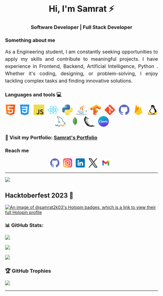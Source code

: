 <div align="center">

# **Hi, I'm Samrat ⚡**
### Software Developer | Full Stack Developer
</div>

### **Something about me** 
<p style="text-align: justify; font-size: 16px; line-height: 1.5; ">As a Engineering student, I am constantly seeking opportunities to apply my skills and contribute to meaningful projects. I have experience in Frontend, Backend, Artificial Intelligence, Python . Whether it's coding, designing, or problem-solving, I enjoy tackling complex tasks and finding innovative solutions.</p>

### **Languages and tools 💻**

<div align="center">
  <p align="center">
    <img src="./assets/html.png" alt="html" width="35" height="35" loading="lazy">&nbsp;&nbsp;
    <img src="./assets/css-3.png" alt="CSS" width="35" height="35" loading="lazy">&nbsp;&nbsp;
    <img src="./assets/logo-javascript.svg" alt="JavaScript" width="35" height="35" loading="lazy">&nbsp;&nbsp;
    <img src="./assets/react-2.svg" alt="ReactJS" width="35" height="35" loading="lazy">&nbsp;&nbsp;
    <img src="./assets/python.png" alt="Python" width="35" height="35" loading="lazy">&nbsp;&nbsp;
    <img src="./assets/java-logo.png" alt="Java" width="35" height="35" loading="lazy">&nbsp;&nbsp;
    <img src="./assets/tensorflow-seeklogo.com.svg" alt="TensorFlow" width="35" height="35" loading="lazy">&nbsp;&nbsp;
    <img src="./assets/git.png" alt="Git" width="35" height="35" loading="lazy">&nbsp;&nbsp;
    <img src="./assets/github (1).png" alt="GitHub" width="35" height="35" loading="lazy">&nbsp;&nbsp;
    <img src="./assets/firebase_logo_icon_171157.png" alt="Firebase" width="35" height="35" loading="lazy">&nbsp;&nbsp;
    <img src="./assets/linux.png" alt="Linux" width="35" height="35" loading="lazy">&nbsp;&nbsp;
    <img src="./assets/sql.png" alt="SQL" width="35" height="35" loading="lazy">&nbsp;&nbsp;
    <img src="./assets/mongodb.png" alt="MongoDB" width="35" height="35" loading="lazy">&nbsp;&nbsp;
    <img src="./assets/flask.png" alt="Flask" width="35" height="35" loading="lazy">&nbsp;&nbsp;
    <img src="./assets/canvas1.png" alt="Canva" width="35" height="35" loading="lazy">&nbsp;&nbsp;
  </p>
</div>


### **🔗 Visit my Portfolio: [Samrat's Portfolio](https://samratd.netlify.app/)**


### **Reach me** 
<p align="center">
      
<a href="https://github.com/samrat2k03" target="_blank" style="text-decoration: none;">
      <img src="./assets/github (1).png" alt="git" width="30" height="30" style="display: inline-block;">
    </a>&nbsp;
    <a href="https://www.instagram.com/the.samrat28/" target="_blank" style="text-decoration: none;">
      <img src="./assets/instagram.png" alt="instagram" width="30" height="30" style="display: inline-block;">
    </a>&nbsp;
    <a href="https://www.linkedin.com/in/samrat-d-a79817278" target="_blank" style="text-decoration: none;">
      <img src="./assets/linkedin.png" alt="linkedin" width="30" height="30" style="display: inline-block;">
    </a>&nbsp;
    <a href="https://twitter.com/samratapr28" target="_blank" style="text-decoration: none;">
      <img src="./assets/twitter.png" alt="twitter" width="30" height="30" style="display: inline-block;">
    </a>&nbsp;
    <a href="mailto:samratapr40@gmail.com" target="_blank" style="text-decoration: none;">
      <img src="./assets/gmail.png" alt="gmail" width="30" height="30" style="display: inline-block;">
    </a>&nbsp;
</p>

---

[![](https://visitcount.itsvg.in/api?id=samrat2k03&icon=0&color=1)](https://visitcount.itsvg.in)

## **Hacktoberfest 2023 🥇**

[![An image of @samrat2k03's Holopin badges, which is a link to view their full Holopin profile](https://holopin.me/samrat2k03)](https://holopin.io/@samrat2k03)

### **📊 GitHub Stats:**
![](https://github-readme-stats.vercel.app/api?username=samrat2k03&theme=dark&hide_border=false&include_all_commits=true&count_private=true)<br/>

![](https://github-readme-streak-stats.herokuapp.com/?user=samrat2k03&theme=dark&hide_border=false)<br/>

![](https://github-readme-stats.vercel.app/api/top-langs/?username=samrat2k03&theme=dark&hide_border=false&include_all_commits=true&count_private=true&layout=compact)

### **🏆 GitHub Trophies**
![](https://github-profile-trophy.vercel.app/?username=samrat2k03&theme=radical&no-frame=true&no-bg=true&margin-w=4)

<hr>
